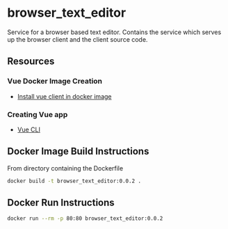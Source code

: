# browser_text_editor
Service for a browser based text editor. Contains the service which serves up the browser client and the client source code.

## Resources
### Vue Docker Image Creation
* [Install vue client in docker image](https://vuejs.org/v2/cookbook/dockerize-vuejs-app.html)

### Creating Vue app
* [Vue CLI](https://cli.vuejs.org/guide/#components-of-the-system)

## Docker Image Build Instructions
From directory containing the Dockerfile
```Bash
docker build -t browser_text_editor:0.0.2 .
```

## Docker Run Instructions
```Bash
docker run --rm -p 80:80 browser_text_editor:0.0.2
```
